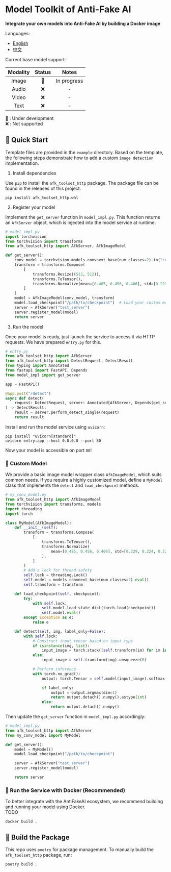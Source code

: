 # Model Toolkit of Anti-Fake AI

**Integrate your own models into Anti-Fake AI by building a Docker image**

Languages:
- [English](README.md)
- [中文](README_zh.md)

Current base model support:

| Modality | Status     | Notes      |
|:--------:|:----------:|:----------:|
| Image    | :hammer:   | In progress |
| Audio    | :x:        | -          |
| Video    | :x:        | -          |
| Text     | :x:        | -          |

:hammer: : Under development  
:x: : Not supported

## :rocket: Quick Start

Template files are provided in the `example` directory. Based on the template, the following steps demonstrate how to add a custom `image detection` implementation.

1. Install dependencies

Use `pip` to install the `afk_toolset_http` package. The package file can be found in the releases of this project.
```shell
pip install afk_toolset_http.whl
```

2. Register your model

Implement the `get_server` function in `model_impl.py`. This function returns an `AfkServer` object, which is injected into the model service at runtime.

```python
# model_impl.py
import torchvision
from torchvision import transforms
from afk_toolset_http import AfkServer, AfkImageModel

def get_server():
    conv_model = torchvision.models.convnext_base(num_classes=2).to("cuda").eval()
    transform = transforms.Compose(
        [
            transforms.Resize((512, 512)),
            transforms.ToTensor(),
            transforms.Normalize(mean=[0.485, 0.456, 0.406], std=[0.229, 0.224, 0.225]),
        ]
    )
    model = AfkImageModel(conv_model, transform)
    model.load_checkpoint("/path/to/checkpoint")  # Load your custom model
    server = AfkServer("test_server")
    server.register_model(model)
    return server
```

3. Run the model

Once your model is ready, just launch the service to access it via HTTP requests. We have prepared `entry.py` for this.

```python
# entry.py
from afk_toolset_http import AfkServer
from afk_toolset_http import DetectRequest, DetectResult
from typing import Annotated
from fastapi import FastAPI, Depends
from model_impl import get_server

app = FastAPI()

@app.post("/detect")
async def detect(
    request: DetectRequest, server: Annotated[AfkServer, Depends(get_server)]
) -> DetectResult:
    result = server.perform_detect_single(request)
    return result
```

Install and run the model service using `uvicorn`:
```shell
pip install "uvicorn[standard]"
uvicorn entry:app --host 0.0.0.0 --port 80
```
Now your model is accessible on port `80`!

### :pencil: Custom Model

We provide a basic image model wrapper class `AfkImageModel`, which suits common needs. If you require a highly customized model, define a `MyModel` class that implements the `detect` and `load_checkpoint` methods.

```python
# my_conv_model.py
from afk_toolset_http import AfkImageModel
from torchvision import transforms, models
import threading
import torch

class MyModel(AfkImageModel):
    def __init__(self):
        transform = transforms.Compose(
            [
                transforms.ToTensor(),
                transforms.Normalize(
                    mean=[0.485, 0.456, 0.406], std=[0.229, 0.224, 0.225]
                ),
            ]
        )
        # Add a lock for thread safety
        self.lock = threading.Lock()
        self.model = models.convnext_base(num_classes=2).eval()
        self.transform = transform

    def load_checkpoint(self, checkpoint):
        try:
            with self.lock:
                self.model.load_state_dict(torch.load(checkpoint))
                self.model.eval()
        except Exception as e:
            raise e

    def detect(self, img, label_only=False):
        with self.lock:
            # Construct input tensor based on input type
            if isinstance(img, list):
                input_image = torch.stack([self.transform(im) for im in img])
            else:
                input_image = self.transform(img).unsqueeze(0)

            # Perform inference
            with torch.no_grad():
                output: torch.Tensor = self.model(input_image).softmax(dim=1)

                if label_only:
                    output = output.argmax(dim=1)
                    return output.detach().numpy().astype(int)
                else:
                    return output.detach().numpy()
```

Then update the `get_server` function in `model_impl.py` accordingly:

```python
# model_impl.py
from afk_toolset_http import AfkServer
from my_conv_model import MyModel

def get_server():
    model = MyModel()
    model.load_checkpoint("/path/to/checkpoint")

    server = AfkServer("test_server")
    server.register_model(model)

    return server
```

### :train: Run the Service with Docker (Recommended)

To better integrate with the AntiFakeAI ecosystem, we recommend building and running your model using Docker.  
TODO
```shell
docker build .
```

## :hammer: Build the Package

This repo uses `poetry` for package management. To manually build the `afk_toolset_http` package, run:

```shell
poetry build .
```
